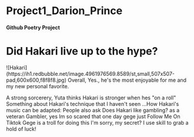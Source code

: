 # Project1_Darion_Prince

#### Github Poetry Project

<h1>Did Hakari live up to the hype? </h1>
 ![Hakari](https://ih1.redbubble.net/image.4961976569.8589/st,small,507x507-pad,600x600,f8f8f8.jpg)
Overall, Yes., he's the most enjoyable for me and my new personal favorite.
<p>A strong sorcerery, Yuta thinks Hakari is stronger when hes "on a roll" 
Something about Hakari's technique that I haven't seen …How Hakari's music can be adapted: 
People also ask
Does Hakari like gambling?
as a veteran Gambler, yes
Im so scared that one day gege just  Follow Me On Tiktok
Gege is a troll for doing this 
I'm sorry, my secret?
I use skill to grab a hold of luck!</p>

